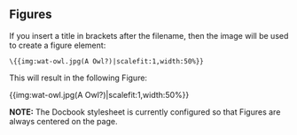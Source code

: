 ## Figures

If you insert a title in brackets after the filename, then the image will be
used to create a figure element:

	\{{img:wat-owl.jpg(A Owl?)|scalefit:1,width:50%}}

This will result in the following Figure:

{{img:wat-owl.jpg(A Owl?)|scalefit:1,width:50%}}

**NOTE:** The Docbook stylesheet is currently configured so that Figures are
always centered on the page.
